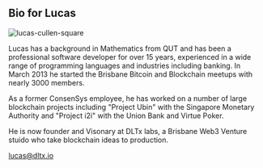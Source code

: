 ## Bio for Lucas

![lucas-cullen-square]([https://github.com/dltxio/dltxio.github.io/blob/master/images/The-Mesh/Lucas-Cullen.jpg])

Lucas has a background in Mathematics from QUT and has been a professional software developer for over 15 years, experienced in a wide range of programming languages and industries including banking. In March 2013 he started the Brisbane Bitcoin and Blockchain meetups with nearly 3000 members. 

As a former ConsenSys employee, he has worked on a number of large blockchain projects including "Project Ubin" with the Singapore Monetary Authority and "Project i2i" with the Union Bank and Virtue Poker.

He is now founder and Visonary at DLTx labs, a Brisbane Web3 Venture stuido who take blockchain ideas to production.

lucas@dltx.io
